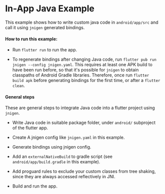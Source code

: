 # In-App Java Example

This example shows how to write custom java code in `android/app/src` and call it using `jnigen` generated bindings.

#### How to run this example:
* Run `flutter run` to run the app.

* To regenerate bindings after changing Java code, run `flutter pub run jnigen --config jnigen.yaml`. This requires at least one APK build to have been run before, so that it's possible for `jnigen` to obtain classpaths of Android Gradle libraries. Therefore, once run `flutter build apk` before generating bindings for the first time, or after a `flutter clean`.

#### General steps
These are general steps to integrate Java code into a flutter project using `jnigen`.

* Write Java code in suitable package folder, under `android/` subproject of the flutter app.

* Create A jnigen config like `jnigen.yaml` in this example.

* Generate bindings using jnigen config.

* Add an `externalNativeBuild` to gradle script (see `android/app/build.gradle` in this example).

* Add proguard rules to exclude your custom classes from tree shaking, since they are always accessed reflectively in JNI.

* Build and run the app.

